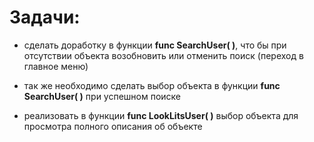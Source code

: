 # Задачи:

- сделать доработку в функции __func SearchUser( )__, что бы при отсутствии объекта возобновить или отменить поиск (переход в главное меню)
- так же необходимо сделать выбор объекта в функции __func SearchUser( )__ при успешном поиске

- реализовать в функции __func LookLitsUser( )__ выбор объекта для просмотра полного описания об объекте